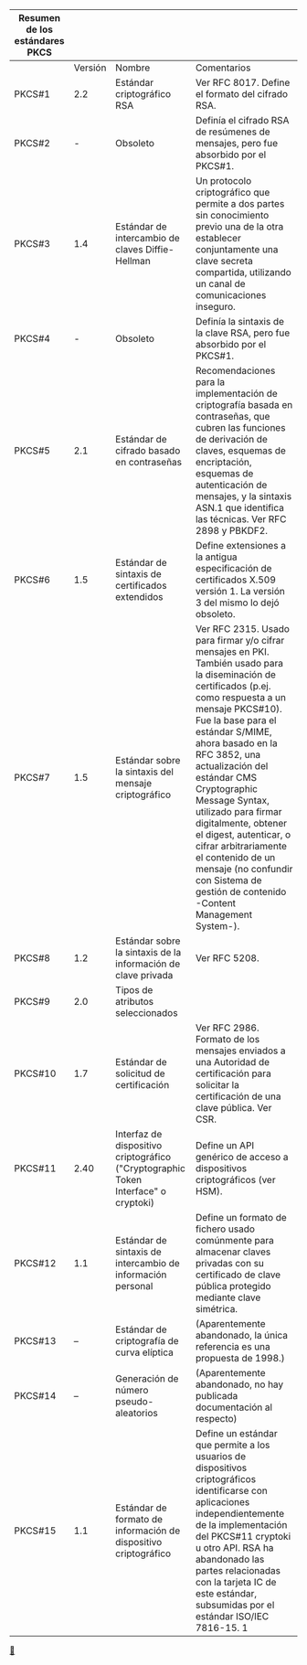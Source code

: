 | Resumen de los estándares PKCS  	|         	|                                                                                    	|                                                                                                                                                                                                                                                                                                                                                                                                                                                                                                            	|
|---------------------------------	|---------	|------------------------------------------------------------------------------------	|------------------------------------------------------------------------------------------------------------------------------------------------------------------------------------------------------------------------------------------------------------------------------------------------------------------------------------------------------------------------------------------------------------------------------------------------------------------------------------------------------------	|
|                                 	| Versión 	| Nombre                                                                             	| Comentarios                                                                                                                                                                                                                                                                                                                                                                                                                                                                                                	|
| PKCS#1                          	| 2.2     	| Estándar criptográfico RSA                                                         	| Ver RFC 8017. Define el formato del cifrado RSA.                                                                                                                                                                                                                                                                                                                                                                                                                                                           	|
| PKCS#2                          	| -       	| Obsoleto                                                                           	| Definía el cifrado RSA de resúmenes de mensajes, pero fue absorbido por el PKCS#1.                                                                                                                                                                                                                                                                                                                                                                                                                         	|
| PKCS#3                          	| 1.4     	| Estándar de intercambio de claves Diffie-Hellman                                   	| Un  protocolo criptográfico que permite a dos partes sin conocimiento  previo una de la otra establecer conjuntamente una clave secreta  compartida, utilizando un canal de comunicaciones inseguro.                                                                                                                                                                                                                                                                                                       	|
| PKCS#4                          	| -       	| Obsoleto                                                                           	| Definía la sintaxis de la clave RSA, pero fue absorbido por el PKCS#1.                                                                                                                                                                                                                                                                                                                                                                                                                                     	|
| PKCS#5                          	| 2.1     	| Estándar de cifrado basado en contraseñas                                          	| Recomendaciones  para la implementación de criptografía basada en contraseñas, que  cubren las funciones de derivación de claves, esquemas de encriptación,  esquemas de autenticación de mensajes, y la sintaxis ASN.1 que  identifica las técnicas. Ver RFC 2898 y PBKDF2.                                                                                                                                                                                                                               	|
| PKCS#6                          	| 1.5     	| Estándar de sintaxis de certificados extendidos                                    	| Define extensiones a la antigua especificación de certificados X.509 versión 1. La versión 3 del mismo lo dejó obsoleto.                                                                                                                                                                                                                                                                                                                                                                                   	|
| PKCS#7                          	| 1.5     	| Estándar sobre la sintaxis del mensaje criptográfico                               	| Ver RFC 2315. Usado para firmar y/o cifrar mensajes en PKI. También usado para la diseminación de certificados (p.ej. como respuesta a un mensaje PKCS#10). Fue la base para el estándar S/MIME, ahora basado en la RFC 3852,  una actualización del estándar CMS Cryptographic Message Syntax,  utilizado para firmar digitalmente, obtener el digest, autenticar, o  cifrar arbitrariamente el contenido de un mensaje (no confundir con  Sistema de gestión de contenido -Content Management System-).  	|
| PKCS#8                          	| 1.2     	| Estándar sobre la sintaxis de la información de clave privada                      	| Ver RFC 5208.                                                                                                                                                                                                                                                                                                                                                                                                                                                                                              	|
| PKCS#9                          	| 2.0     	| Tipos de atributos seleccionados                                                   	|                                                                                                                                                                                                                                                                                                                                                                                                                                                                                                            	|
| PKCS#10                         	| 1.7     	| Estándar de solicitud de certificación                                             	| Ver RFC 2986. Formato de los mensajes enviados a una Autoridad de certificación para solicitar la certificación de una clave pública.  Ver CSR.                                                                                                                                                                                                                                                                                                                                                            	|
| PKCS#11                         	| 2.40    	| Interfaz de dispositivo criptográfico ("Cryptographic Token Interface" o cryptoki) 	| Define un API genérico de acceso a dispositivos criptográficos (ver HSM).                                                                                                                                                                                                                                                                                                                                                                                                                                  	|
| PKCS#12                         	| 1.1     	| Estándar de sintaxis de intercambio de información personal                        	| Define un formato de fichero usado comúnmente para almacenar claves privadas con su certificado de clave pública protegido mediante clave simétrica.                                                                                                                                                                                                                                                                                                                                                       	|
| PKCS#13                         	| –       	| Estándar de criptografía de curva elíptica                                         	| (Aparentemente abandonado, la única referencia es una propuesta de 1998.)                                                                                                                                                                                                                                                                                                                                                                                                                                  	|
| PKCS#14                         	| –       	| Generación de número pseudo-aleatorios                                             	| (Aparentemente abandonado, no hay publicada documentación al respecto)                                                                                                                                                                                                                                                                                                                                                                                                                                     	|
| PKCS#15                         	| 1.1     	| Estándar de formato de información de dispositivo criptográfico                    	| Define un estándar que permite a los usuarios de dispositivos criptográficos identificarse con aplicaciones independientemente de la implementación del PKCS#11 cryptoki u otro API. RSA ha abandonado las partes relacionadas con la tarjeta IC de este estándar, subsumidas por el estándar ISO/IEC 7816-15. 1                                                                                                                                                                                           	|

[🧍](https://www.youtube.com/watch?v=lj0cI3XidFo)
